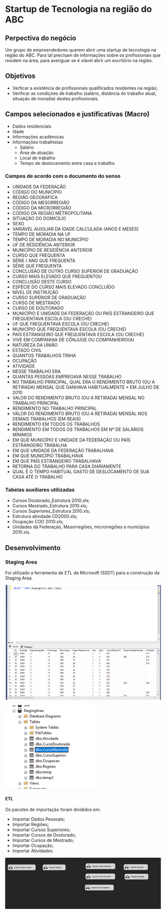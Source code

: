 # Startup de Tecnologia na região do ABC

## Perpectiva do negócio

Um grupo de empreendedores querem abrir uma startup de tecnologia na região do ABC. Para tal precisam de informações sobre os profissionais que residem na área, para averiguar se é viável abrir um escritório na região.

## Objetivos

* Verficar a existência de profissionais qualificados residentes na região;
* Verificar as condições de trabalho (salário, distância do trabalho atual, situação de moradia) destes profissionais.

## Campos selecionados e justificativas (Macro)

* Dados residenciais
* Idade
* Informações acadêmicas
* Informações trabalhistas
  * Salário
  * Área de atuação
  * Local de trabalho
  * Tempo de deslocamento entre casa e trabalho

### Campos de acordo com o documento do senso

* UNIDADE DA FEDERAÇÃO
* CÓDIGO DO MUNICÍPIO
* REGIÃO GEOGRÁFICA
* CÓDIGO DA MESORREGIÃO
* CÓDIGO DA MICRORREGIÃO
* CÓDIGO DA REGIÃO METROPOLITANA
* SITUAÇÃO DO DOMICÍLIO
* SEXO
* VARIÁVEL AUXILIAR DA IDADE CALCULADA (ANOS E MESES)
* TEMPO DE MORADIA NA UF
* TEMPO DE MORADIA NO MUNICÍPIO
* UF DE RESIDÊNCIA ANTERIOR
* MUNICÍPIO DE RESIDÊNCIA ANTERIOR
* CURSO QUE FREQUENTA
* SÉRIE / ANO QUE FREQUENTA
* SÉRIE QUE FREQUENTA
* CONCLUSÃO DE OUTRO CURSO SUPERIOR DE GRADUAÇÃO
* CURSO MAIS ELEVADO QUE FREQUENTOU
* CONCLUSÃO DESTE CURSO
* ESPÉCIE DO CURSO MAIS ELEVADO CONCLUÍDO
* NÍVEL DE INSTRUÇÃO
* CURSO SUPERIOR DE GRADUAÇÃO
* CURSO DE MESTRADO
* CURSO DE DOUTORADO
* MUNICÍPIO E UNIDADE DA FEDERAÇÃO OU PAÍS ESTRANGEIRO QUE FREQUENTAVA ESCOLA (OU CRECHE)
* UF QUE FREQUENTAVA ESCOLA (OU CRECHE)
* MUNICÍPIO QUE FREQUENTAVA ESCOLA (OU CRECHE)
* PAÍS ESTRANGEIRO QUE FREQUENTAVA ESCOLA (OU CRECHE)
* VIVE EM COMPANHIA DE CÔNJUGE OU COMPANHEIRO(A)
* NATUREZA DA UNIÃO
* ESTADO CIVIL
* QUANTOS TRABALHOS TINHA
* OCUPAÇÃO
* ATIVIDADE
* NESSE TRABALHO ERA
* QUANTAS PESSOAS EMPREGAVA NESSE TRABALHO
* NO TRABALHO PRINCIPAL, QUAL ERA O RENDIMENTO BRUTO (OU A RETIRADA) MENSAL QUE GANHAVA HABITUALMENTE * EM JULHO DE 2010
* VALOR DO RENDIMENTO BRUTO (OU A RETIRADA) MENSAL NO TRABALHO PRINCIPAL
* RENDIMENTO NO TRABALHO PRINCIPAL
* VALOR DO RENDIMENTO BRUTO (OU A RETIRADA) MENSAL NOS DEMAIS TRABALHOS (EM REAIS)
* RENDIMENTO EM TODOS OS TRABALHOS
* RENDIMENTO EM TODOS OS TRABALHOS EM Nº DE SALÁRIOS MÍNIMOS
* EM QUE MUNICÍPIO E UNIDADE DA FEDERAÇÃO OU PAÍS ESTRANGEIRO TRABALHA
* EM QUE UNIDADE DA FEDERAÇÃO TRABALHAVA
* EM QUE MUNICÍPIO TRABALHAVA
* EM QUE PAÍS ESTRANGEIRO TRABALHAVA
* RETORNA DO TRABALHO PARA CASA DIARIAMENTE
* QUAL É O TEMPO HABITUAL GASTO DE DESLOCAMENTO DE SUA CASA ATÉ O TRABALHO

### Tabelas auxiliares utilizadas

* Cursos Doutorado_Estrutura 2010.xls;
* Cursos Mestrado_Estrutura 2010.xls;
* Cursos Superiores_Estrutura 2010.xls;
* Estrutura atividade CD2000.xls;
* Ocupação COD 2010.xls;
* Unidades da Federação, Mesorregiões, microrregiões e municípios 2010.xls.

## Desenvolvimento

### Staging Area

Foi utilizado a ferramenta de ETL da Microsoft (SSDT) para a construção da Staging Area.

![alt text](/staging_area.png "Staging Area")

![alt text](/staging_area_02.png "Tabelas da Staging Area")

#### ETL

Os pacotes de importação foram divididos em:

* Importar Dados Pessoais;
* Importar Regiões;
* Importar Cursos Superiores;
* Importar Cursos de Doutorado;
* Importar Cursos de Mestrado;
* Importar Ocupação;
* Importar Atividades.

![alt text](/etl_staging_area_01.png "Pacotes do ETL")